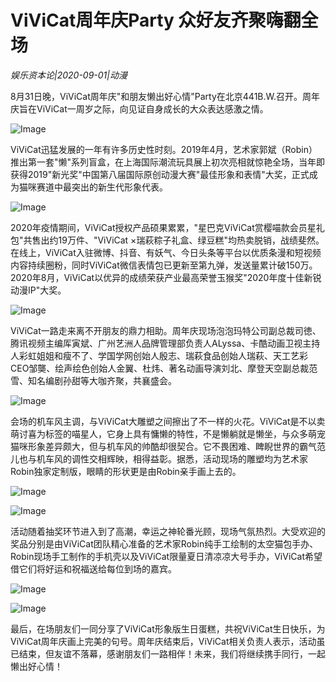 # ViViCat周年庆Party 众好友齐聚嗨翻全场

*娱乐资本论|2020-09-01|动漫*

8月31日晚，ViViCat周年庆"和朋友懒出好心情"Party在北京441B.W.召开。周年庆旨在ViViCat一周岁之际，向见证自身成长的大众表达感激之情。

![Image](https://p3.pstatp.com/large/pgc-image/b778f695b37e4eacabda64147ef34a3c)

ViViCat迅猛发展的一年有许多历史性时刻。2019年4月，艺术家郭斌（Robin）推出第一套"懒"系列盲盒，在上海国际潮流玩具展上初次亮相就惊艳全场，当年即获得2019"新光奖"中国第八届国际原创动漫大赛"最佳形象和表情"大奖，正式成为猫咪赛道中最突出的新生代形象代表。

![Image](https://p3.pstatp.com/large/pgc-image/19910160c1c749fb9e6edcb661eac6c6)

2020年疫情期间，ViViCat授权产品硕果累累，"星巴克ViViCat赏樱喵款会员星礼包"共售出约19万件、"ViViCat ×瑞萩粽子礼盒、绿豆糕"均热卖脱销，战绩斐然。在线上，ViViCat入驻微博、抖音、有妖气、今日头条等平台以优质条漫和短视频内容持续圈粉，同时ViViCat微信表情包已更新至第九弹，发送量累计破150万。2020年8月，ViViCat以优异的成绩荣获产业最高荣誉玉猴奖"2020年度十佳新锐动漫IP"大奖。

![Image](https://p3.pstatp.com/large/pgc-image/14c71e9082654889b8852af6ce126f19)

ViViCat一路走来离不开朋友的鼎力相助。周年庆现场泡泡玛特公司副总裁司徳、腾讯视频主编厍寅斌、广州艺洲人品牌管理部负责人ALyssa、卡酷动画卫视主持人彩虹姐姐和瘦不了、学国学网创始人殷志、瑞萩食品创始人瑞萩、天工艺彩CEO邹龑、绘声绘色创始人金翼、杜炜、著名动画导演刘北、摩登天空副总裁范雪、知名编剧孙甜等大咖齐聚，共襄盛会。

![Image](https://p3.pstatp.com/large/pgc-image/177e910f09a04e75808b1d358447dacc)

会场的机车风主调，与ViViCat大雕塑之间擦出了不一样的火花。ViViCat是不以卖萌讨喜为标签的喵星人，它身上具有慵懒的特性，不是懒躺就是懒坐，与众多萌宠猫咪形象差异颇大，但与机车风的帅酷却很契合。它不畏困难、睥睨世界的霸气范儿也与机车风的调性交相辉映，相得益彰。据悉，活动现场的雕塑均为艺术家Robin独家定制版，眼睛的形状更是由Robin亲手画上去的。

![Image](https://p3.pstatp.com/large/pgc-image/48868d8f3d514b9984aaed8c28616b72)

![Image](https://p3.pstatp.com/large/pgc-image/767779e3c79d429f9109368b228e6501)

活动随着抽奖环节进入到了高潮，幸运之神轮番光顾，现场气氛热烈。大受欢迎的奖品分别是由ViViCat团队精心准备的艺术家Robin纯手工绘制的太空猫包手办、Robin现场手工制作的手机壳以及ViViCat限量夏日清凉凉大号手办，ViViCat希望借它们将好运和祝福送给每位到场的嘉宾。

![Image](https://p3.pstatp.com/large/pgc-image/6207c1de52264ab28ea1116ccc990a4f)

![Image](https://p3.pstatp.com/large/pgc-image/6cbb608e386046a7bfb85a89a5ba6d49)

最后，在场朋友们一同分享了ViViCat形象版生日蛋糕，共祝ViViCat生日快乐，为ViViCat周年庆画上完美的句号。周年庆结束后，ViViCat相关负责人表示，活动虽已结束，但友谊不落幕，感谢朋友们一路相伴！未来，我们将继续携手同行，一起懒出好心情！

